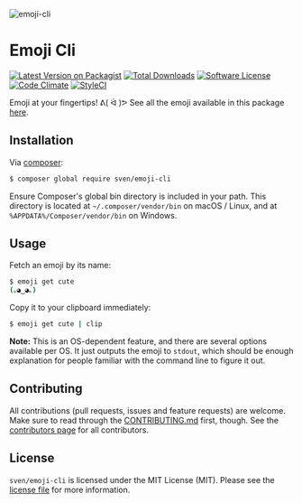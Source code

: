 ![emoji-cli](https://cloud.githubusercontent.com/assets/11269635/26469134/2da164e0-4199-11e7-907a-cb4460ab9105.jpg)

# Emoji Cli

[![Latest Version on Packagist][ico-version]][link-packagist]
[![Total Downloads][ico-downloads]][link-downloads]
[![Software License][ico-license]](LICENSE.md)
[![Code Climate][ico-codeclimate]][link-codeclimate]
[![StyleCI][ico-styleci]][link-styleci]

Emoji at your fingertips! ᕕ( ᐛ )ᕗ See all the emoji available in this package
[here](data/emoji.json).

## Installation
Via [composer](http://getcomposer.org):

```bash
$ composer global require sven/emoji-cli
```

Ensure Composer's global bin directory is included in your path. This directory
is located at `~/.composer/vendor/bin` on macOS / Linux, and at
`%APPDATA%/Composer/vendor/bin` on Windows.

## Usage
Fetch an emoji by its name:

```bash
$ emoji get cute
(｡◕‿◕｡)
```

Copy it to your clipboard immediately:

```bash
$ emoji get cute | clip
```

**Note:** This is an OS-dependent feature, and there are several options available
per OS. It just outputs the emoji to `stdout`, which should be enough explanation
for people familiar with the command line to figure it out.

## Contributing
All contributions (pull requests, issues and feature requests) are
welcome. Make sure to read through the [CONTRIBUTING.md](CONTRIBUTING.md) first,
though. See the [contributors page](../../graphs/contributors) for all contributors.

## License
`sven/emoji-cli` is licensed under the MIT License (MIT). Please see the
[license file](LICENSE.md) for more information.

[ico-version]: https://img.shields.io/packagist/v/sven/emoji-cli.svg?style=flat-square
[ico-license]: https://img.shields.io/badge/license-MIT-green.svg?style=flat-square
[ico-downloads]: https://img.shields.io/packagist/dt/sven/emoji-cli.svg?style=flat-square
[ico-codeclimate]: https://img.shields.io/codeclimate/github/svenluijten/emoji-cli.svg?style=flat-square
[ico-styleci]: https://styleci.io/repos/:styleci/shield

[link-packagist]: https://packagist.org/packages/sven/emoji-cli
[link-downloads]: https://packagist.org/packages/sven/emoji-cli
[link-codeclimate]: https://codeclimate.com/github/svenluijten/emoji-cli
[link-styleci]: https://styleci.io/repos/:styleci
